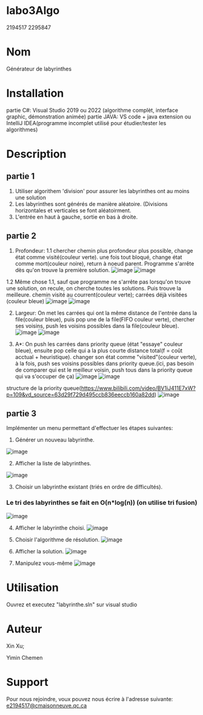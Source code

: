 # labo3Algo
2194517 2295847
# Nom
Générateur de labyrinthes
# Installation
partie C#: Visual Studio 2019 ou 2022 (algorithme complèt, interface graphic, démonstration animée)
partie JAVA: VS code + java extension ou IntelliJ IDEA(programme incomplet utilisé pour étudier/tester les algorithmes)
# Description
## partie 1
1. Utiliser algorithem 'division' pour assurer les labyrinthes ont au moins une solution
2. Les labyrinthes sont générés de manière aléatoire. (Divisions horizontales et verticales se font aléatoirment.
3. L'entrée en haut à gauche, sortie en bas à droite.
## partie 2
1. Profondeur:
1.1 chercher chemin plus profondeur plus possible, change état comme visité(couleur verte). une fois tout bloqué, change état comme mort(couleur noire), return à noeud parent. Programme s'arrête dès qu'on trouve la première solution.
![image](https://user-images.githubusercontent.com/111302670/216750078-a53bd11d-9b8d-48d1-a1a8-fb6ff3536acb.png)
![image](https://user-images.githubusercontent.com/111302670/216750402-64271e6a-148c-4c48-a372-acefaf2a697d.png)

1.2 Même chose 1.1, sauf que programme ne s'arrête pas lorsqu'on trouve une solution, on recule, on cherche toutes les solutions. Puis trouve la meilleure.
chemin visité au courrent(couleur verte); carrées déjà visitées (couleur bleue)
![image](https://user-images.githubusercontent.com/111302670/216750435-bf43ffe8-bd67-4311-8d35-48fe495cf111.png)
![image](https://user-images.githubusercontent.com/111302670/216750447-0487d278-e0a3-48f2-b6c7-b7badf048aae.png)

2. Largeur:
On met les carrées qui ont la même distance de l'entrée dans la file(couleur bleue), puis pop une de la file(FIFO couleur verte), chercher ses voisins, push les voisins possibles dans la file(couleur bleue).
![image](https://user-images.githubusercontent.com/111302670/216752658-712a645c-5cd6-4eee-b524-89c98330e915.png)
![image](https://user-images.githubusercontent.com/111302670/216750528-60a57d12-5030-489f-b6e2-8138ac6fd68c.png)

3. A*:
On push les carrées dans priority queue (état "essaye" couleur bleue), ensuite pop celle qui a la plus courte distance total(f = coût acctual + heuristique). changer son état comme "visited"(couleur verte), à la fois, push ses voisins possibles dans priority queue.(ici, pas besoin de comparer qui est le meilleur voisin, push tous dans la priority queue qui va s'occuper de ça)
![image](https://user-images.githubusercontent.com/111302670/216750690-aab38c00-cabc-4daa-94ec-91dbe80129ba.png)
![image](https://user-images.githubusercontent.com/111302670/216750699-4edc564f-e8bb-4e7d-9260-4aca99aa8740.png)

structure de la priority queue(https://www.bilibili.com/video/BV1iJ411E7xW?p=109&vd_source=63d29f729d495ccb836eeccb160a82dd)
![image](https://user-images.githubusercontent.com/111302670/216779666-02138e20-7cb4-4b87-942d-5daabc7e4766.png)

## partie 3
Implémenter un menu permettant d'effectuer les étapes suivantes:

1. Générer un nouveau labyrinthe.

 ![image](https://user-images.githubusercontent.com/111302670/216751075-01b4dcd0-70d9-4f18-b37b-ec69838aec93.png)

2. Afficher la liste de labyrinthes.

![image](https://user-images.githubusercontent.com/111302670/216751086-17705363-bc31-4dc3-b7f2-0f7da36f5ad1.png)

3. Choisir un labyrinthe existant (triés en ordre de difficultés).
### Le tri des labyrinthes se fait en  O(n*log(n)) (on utilise tri fusion)
 ![image](https://user-images.githubusercontent.com/111302670/216751137-707875e1-e228-49df-9e76-d4afdbac0a52.png)

4. Afficher le labyrinthe choisi.
![image](https://user-images.githubusercontent.com/111302670/216751168-ca81783f-d22d-4aba-b626-11908fb61c95.png)

5. Choisir l'algorithme de résolution.
![image](https://user-images.githubusercontent.com/111302670/216751200-795edc02-884e-45af-826a-058f6afc0936.png)

6. Afficher la solution.
![image](https://user-images.githubusercontent.com/111302670/216751217-df27d6ac-c4a5-4c7c-846c-2d7dcfe60635.png)

7. Manipulez vous-même
![image](https://user-images.githubusercontent.com/111302670/216752157-1d508c4e-4996-4ba1-90ab-a6c5e62073d9.png)

# Utilisation
Ouvrez et executez "labyrinthe.sln" sur visual studio

# Auteur
Xin Xu;

Yimin Chemen

# Support
Pour nous rejoindre, voux pouvez nous écrire à l'adresse suivante: e2194517@cmaisonneuve.qc.ca
